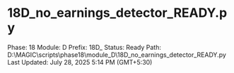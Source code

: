 # 18D_no_earnings_detector_READY.py

Phase: 18
Module: D
Prefix: 18D_
Status: Ready
Path: D:\MAGIC\scripts\phase18\module_D\18D_no_earnings_detector_READY.py
Last Updated: July 28, 2025 5:14 PM (GMT+5:30)